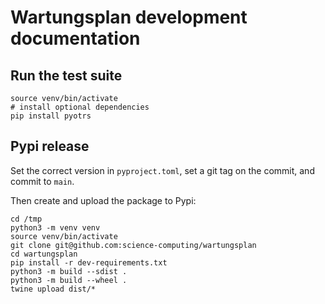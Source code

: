 # Wartungsplan development documentation

## Run the test suite

```
source venv/bin/activate
# install optional dependencies
pip install pyotrs
```

## Pypi release

Set the correct version in `pyproject.toml`, set a git tag on the commit, and
commit to `main`.

Then create and upload the package to Pypi:

```
cd /tmp
python3 -m venv venv
source venv/bin/activate
git clone git@github.com:science-computing/wartungsplan
cd wartungsplan
pip install -r dev-requirements.txt
python3 -m build --sdist .
python3 -m build --wheel .
twine upload dist/*
```
